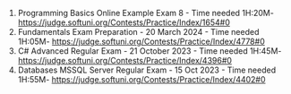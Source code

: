 1.	Programming Basics Online Example Exam 8 - Time needed 1H:20M- https://judge.softuni.org/Contests/Practice/Index/1654#0
2.	Fundamentals Exam Preparation - 20 March 2024 - Time needed 1H:05M- https://judge.softuni.org/Contests/Practice/Index/4778#0
3.	C# Advanced Regular Exam - 21 October 2023 - Time needed 1H:45M- https://judge.softuni.org/Contests/Practice/Index/4396#0
4.	Databases MSSQL Server Regular Exam - 15 Oct 2023 - Time needed 1H:55M- https://judge.softuni.org/Contests/Practice/Index/4402#0